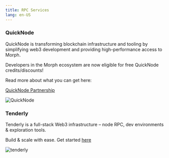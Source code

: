 ```yaml
---
title: RPC Services
lang: en-US
---
```


### QuickNode

QuickNode is transforming blockchain infrastructure and tooling by simplifying web3 development and providing high-performance access to Morph. 

Developers in the Morph ecosystem are now eligible for free QuickNode credits/discounts!

Read more about what you can get here:

[QuickNode Partnership](https://quicknode.notion.site/QuickNode-Benefits-for-Morph-Developers-4baf42f78dd64f389a2405e61350a0a6)

![QuickNode](../../../../assets/docs/dev/resources/quicknode.png)

### Tenderly


Tenderly is a full-stack Web3 infrastructure – node RPC, dev environments & exploration tools. 

Build & scale with ease. Get started [here](https://blog.tenderly.co/building-dapps-on-morph-with-tenderly/)

![tenderly](../../../../assets/docs/dev/resources/tenderly.png)
